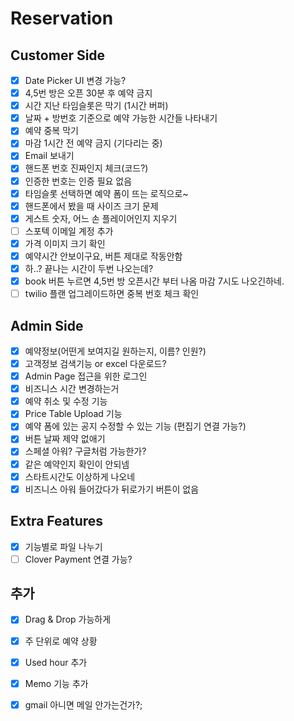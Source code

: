 # Reservation

## Customer Side
- [X] Date Picker UI 변경 가능?  
- [X] 4,5번 방은 오픈 30분 후 예약 금지  
- [X] 시간 지난 타임슬롯은 막기 (1시간 버퍼)
- [X] 날짜 + 방번호 기준으로 예약 가능한 시간들 나타내기  
- [X] 예약 중복 막기
- [X] 마감 1시간 전 예약 금지 (기다리는 중)
- [X] Email 보내기
- [X] 핸드폰 번호 진짜인지 체크(코드?)
- [X] 인증한 번호는 인증 필요 없음 
- [X] 타임슬롯 선택하면 예약 폼이 뜨는 로직으로~
- [X] 핸드폰에서 봤을 때 사이즈 크기 문제
- [X] 게스트 숫자, 어느 손 플레이어인지 지우기
- [ ] 스포텍 이메일 계정 추가 
- [X] 가격 이미지 크기 확인
- [X] 예약시간 안보이구요, 버튼 제대로 작동안함
- [X] 하..? 끝나는 시간이 두번 나오는데?
- [X] book 버튼 누르면 4,5번 방 오픈시간 부터 나옴 마감 7시도 나오긴하네.
- [ ] twilio 플랜 업그레이드하면 중복 번호 체크 확인

## Admin Side
- [X] 예약정보(어떤게 보여지길 원하는지, 이름? 인원?)  
- [X] 고객정보 검색기능 or excel 다운로드?  
- [X] Admin Page 접근을 위한 로그인  
- [X] 비즈니스 시간 변경하는거  
- [X] 예약 취소 및 수정 기능  
- [X] Price Table Upload 기능  
- [X] 예약 폼에 있는 공지 수정할 수 있는 기능 (편집기 연결 가능?)
- [X] 버튼 날짜 제약 없애기 
- [X] 스페셜 아워? 구글처럼 가능한가?
- [X] 같은 예약인지 확인이 안되넴
- [X] 스타트시간도 이상하게 나오네
- [X] 비즈니스 아워 들어갔다가 뒤로가기 버튼이 없음
## Extra Features
- [X] 기능별로 파일 나누기  
- [ ] Clover Payment 연결 가능?  

## 추가 
- [X] Drag & Drop 가능하게
- [X] 주 단위로 예약 상황
- [X] Used hour 추가
- [X] Memo 기능 추가
- [X] gmail 아니면 메일 안가는건가?;

